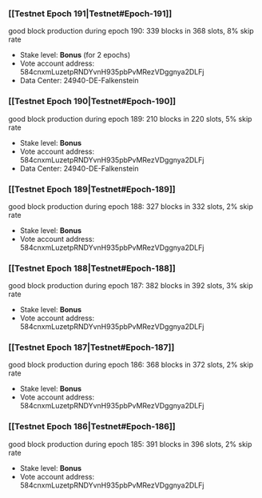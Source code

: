 ### [[Testnet Epoch 191|Testnet#Epoch-191]]
good block production during epoch 190: 339 blocks in 368 slots, 8% skip rate
* Stake level: **Bonus** (for 2 epochs)
* Vote account address: 584cnxmLuzetpRNDYvnH935pbPvMRezVDggnya2DLFj
* Data Center: 24940-DE-Falkenstein
### [[Testnet Epoch 190|Testnet#Epoch-190]]
good block production during epoch 189: 210 blocks in 220 slots, 5% skip rate
* Stake level: **Bonus**
* Vote account address: 584cnxmLuzetpRNDYvnH935pbPvMRezVDggnya2DLFj
* Data Center: 24940-DE-Falkenstein
### [[Testnet Epoch 189|Testnet#Epoch-189]]
good block production during epoch 188: 327 blocks in 332 slots, 2% skip rate
* Stake level: **Bonus**
* Vote account address: 584cnxmLuzetpRNDYvnH935pbPvMRezVDggnya2DLFj
### [[Testnet Epoch 188|Testnet#Epoch-188]]
good block production during epoch 187: 382 blocks in 392 slots, 3% skip rate
* Stake level: **Bonus**
* Vote account address: 584cnxmLuzetpRNDYvnH935pbPvMRezVDggnya2DLFj
### [[Testnet Epoch 187|Testnet#Epoch-187]]
good block production during epoch 186: 368 blocks in 372 slots, 2% skip rate
* Stake level: **Bonus**
* Vote account address: 584cnxmLuzetpRNDYvnH935pbPvMRezVDggnya2DLFj
### [[Testnet Epoch 186|Testnet#Epoch-186]]
good block production during epoch 185: 391 blocks in 396 slots, 2% skip rate
* Stake level: **Bonus**
* Vote account address: 584cnxmLuzetpRNDYvnH935pbPvMRezVDggnya2DLFj